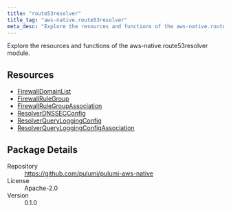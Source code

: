 ```yaml
---
title: "route53resolver"
title_tag: "aws-native.route53resolver"
meta_desc: "Explore the resources and functions of the aws-native.route53resolver module."
---
```


<!-- WARNING: this file was generated by Pulumi Docs Generator. -->
<!-- Do not edit by hand unless you're certain you know what you are doing! -->

Explore the resources and functions of the aws-native.route53resolver module.

<h2 id="resources">Resources</h2>
<ul class="api">
    <li><a href="firewalldomainlist" title="FirewallDomainList"><span class="symbol resource"></span>FirewallDomainList</a></li>
    <li><a href="firewallrulegroup" title="FirewallRuleGroup"><span class="symbol resource"></span>FirewallRuleGroup</a></li>
    <li><a href="firewallrulegroupassociation" title="FirewallRuleGroupAssociation"><span class="symbol resource"></span>FirewallRuleGroupAssociation</a></li>
    <li><a href="resolverdnssecconfig" title="ResolverDNSSECConfig"><span class="symbol resource"></span>ResolverDNSSECConfig</a></li>
    <li><a href="resolverqueryloggingconfig" title="ResolverQueryLoggingConfig"><span class="symbol resource"></span>ResolverQueryLoggingConfig</a></li>
    <li><a href="resolverqueryloggingconfigassociation" title="ResolverQueryLoggingConfigAssociation"><span class="symbol resource"></span>ResolverQueryLoggingConfigAssociation</a></li>
</ul>

<h2 id="package-details">Package Details</h2>
<dl class="package-details">
	<dt>Repository</dt>
	<dd><a href="https://github.com/pulumi/pulumi-aws-native">https://github.com/pulumi/pulumi-aws-native</a></dd>
	<dt>License</dt>
	<dd>Apache-2.0</dd>
	<dt>Version</dt>
	<dd>0.1.0</dd>
</dl>

